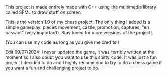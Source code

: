 This project is made entirely made with C++ using the multimedia library called SFML to draw stuff on screen.

This is the version 1.0 of my chess project. The only thing I added
is a simple gameplay: pieces movement, castle, promotion, captures, "en passant" (very important).
Stay tuned for more versions of the project!

(You can use my code as long as you give me credits!)

Edit 09/07/2024: I never updated the game, it was terribly written at the moment so I also doubt you want to use this shitty code. 
It was just a fun project I decided to do and I highly recommend to try to do a chess game if you want a fun and challenging project to do.
